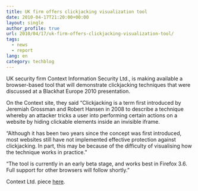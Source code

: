 ```yaml
---
title: UK firm offers clickjacking visualization tool
date: 2010-04-17T21:20:00+00:00
layout: single
author_profile: true
url: 2010/04/17/uk-firm-offers-clickjacking-visualization-tool/
tags:
  - news
  - report
lang: en
category: techblog
---
```

UK security firm Context Information Security Ltd., is making available a browser-based tool that will demonstrate clickjacking techniques that were discussed at a Blackhat Europe 2010 presentation.

On the Context site, they said “Clickjacking is a term first introduced by Jeremiah Grossman and Robert Hansen in 2008 to describe a technique whereby an attacker tricks a user into performing certain actions on a website by hiding clickable elements inside an invisible iframe.

“Although it has been two years since the concept was first introduced, most websites still have not implemented effective protection against clickjacking. In part, this may be because of the difficulty of visualising how the technique works in practice.”

“The tool is currently in an early beta stage, and works best in Firefox 3.6. Full support for other browsers will follow shortly.”

Context Ltd. piece [here](http://www.contextis.co.uk/resources/tools/clickjacking-tool/).